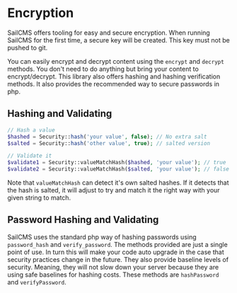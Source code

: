 # Encryption

SailCMS offers tooling for easy and secure encryption. When running SailCMS for the first time, a secure key will be 
created. This key must not be pushed to git. 

You can easily encrypt and decrypt content using the `encrypt` and `decrypt` methods. You don't need to do anything but
bring your content to encrypt/decrypt. This library also offers hashing and hashing verification methods. It also provides
the recommended way to secure passwords in php.

## Hashing and Validating

```php
// Hash a value
$hashed = Security::hash('your value', false); // No extra salt
$salted = Security::hash('other value', true); // salted version

// Validate it
$validate1 = Security::valueMatchHash($hashed, 'your value'); // true
$validate2 = Security::valueMatchHash($salted, 'your value'); // false
```

Note that `valueMatchHash` can detect it's own salted hashes. If it detects that the hash is salted, it will adjust
to try and match it the right way with your given string to match.

## Password Hashing and Validating

SailCMS uses the standard php way of hashing passwords using `password_hash` and `verify_password`. The methods provided
are just a single point of use. In turn this will make your code auto upgrade in the case that security practices change
in the future. They also provide baseline levels of security. Meaning, they will not slow down your server because they are
using safe baselines for hashing costs. These methods are `hashPassword` and `verifyPassword`.